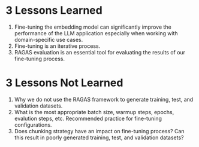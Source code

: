 # 3 Lessons Learned

1. Fine-tuning the embedding model can significantly improve the performance of the LLM application especially when working with domain-specific use cases.
2. Fine-tuning is an iterative process.
3. RAGAS evaluation is an essential tool for evaluating the results of our fine-tuning process.

# 3 Lessons Not Learned

1. Why we do not use the RAGAS framework to generate training, test, and validation datasets.
2. What is the most appropriate batch size, warmup steps, epochs, evalution steps, etc. Recommended practice for fine-tuning configurations.
3. Does chunking strategy have an impact on fine-tuning process? Can this result in poorly generated training, test, and validation datasets?